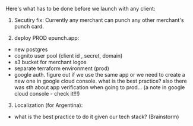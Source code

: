 Here's what has to be done before we launch with any client:

1. Secutiry fix: Currently any merchant can punch any other merchant's punch card.

2. deploy PROD epunch.app:
 * new postgres
 * cognito user pool (client id , secret, domain)
 * s3 bucket for merchant logos
 * separate terraform environment (prod)
 * google auth. figure out if we use the same app or we need to create a new one in google cloud console. what is the best practice? also there was sth about app verification when going to prod... (a note in google cloud console - check it!!!)
  
3. Localization (for Argentina):
  * what is the best practice to do it given our tech stack? (Brainstorm)